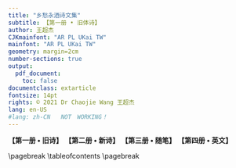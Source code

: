 ```yaml
---
title: "乡愁永酒诗文集"
subtitle: 【第一册 • 旧体诗】
author: 王超杰
CJKmainfont: "AR PL UKai TW" 
mainfont: "AR PL UKai TW" 
geometry: margin=2cm
number-sections: true 
output: 
  pdf_document:
    toc: false
documentclass: extarticle
fontsize: 14pt
rights: © 2021 Dr Chaojie Wang 王超杰
lang: en-US
#lang: zh-CN   NOT　WORKING！
---
```


**【第一册 • 旧诗】**
**【第二册 • 新诗】**
**【第三册 • 随笔】**
**【第四册 • 英文】**


\pagebreak
\tableofcontents
\pagebreak
